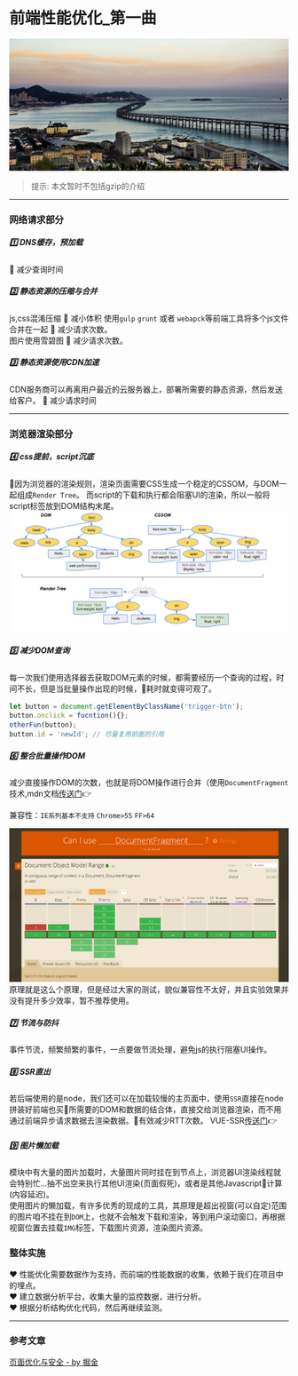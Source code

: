 # 前端性能优化_第一曲  
![](/blog_assets/RENDING_OPTIMIZE_2.png)
> 提示: 本文暂时不包括gzip的介绍
___
### 网络请求部分
##### 1️⃣ DNS缓存，预加载
💎 减少查询时间

##### 2️⃣ 静态资源的压缩与合并
js,css混淆压缩   💎 减小体积
使用`gulp` `grunt` 或者 `webapck`等前端工具将多个js文件合并在一起     💎 减少请求次数。  
图片使用雪碧图     💎 减少请求次数。 
##### 3️⃣ 静态资源使用CDN加速    
CDN服务商可以再离用户最近的云服务器上，部署所需要的静态资源，然后发送给客户。 💎 减少请求时间

___
### 浏览器渲染部分 
#####  4️⃣ css提前，script沉底
因为浏览器的渲染规则，渲染页面需要CSS生成一个稳定的CSSOM，与DOM一起组成`Render Tree`。
而script的下载和执行都会阻塞UI的渲染，所以一般将script标签放到DOM结构末尾。
![rendingtree](/blog_assets/rendingtree.png)  


##### 5️⃣ 减少DOM查询 
每一次我们使用选择器去获取DOM元素的时候，都需要经历一个查询的过程，时间不长，但是当批量操作出现的时候，耗时就变得可观了。
```js
let button = document.getElementByClassName('trigger-btn');
button.onclick = fucntion(){};
otherFun(button);
button.id = 'newId'; // 尽量复用前面的引用
```

##### 6️⃣ 整合批量操作DOM 
减少直接操作DOM的次数，也就是将DOM操作进行合并（使用`DocumentFragment`技术,mdn文档[传送门](https://developer.mozilla.org/zh-CN/docs/Web/API/DocumentFragment)👉

兼容性：`IE系列基本不支持` `Chrome>55` `FF>64`

![](/blog_assets/WEB_OPTIMIZE_1.png)
原理就是这么个原理，但是经过大家的测试，貌似兼容性不太好，并且实验效果并没有提升多少效率，暂不推荐使用。


##### 7️⃣ 节流与防抖
事件节流，频繁频繁的事件，一点要做节流处理，避免js的执行阻塞UI操作。


##### 8️⃣ SSR直出  
若后端使用的是node，我们还可以在加载较慢的主页面中，使用`SSR`直接在node拼装好前端也买所需要的DOM和数据的结合体，直接交给浏览器渲染，而不用通过前端异步请求数据去渲染数据。有效减少RTT次数。
VUE-SSR[传送门](https://ssr.vuejs.org/zh/)👉

##### 9️⃣ 图片懒加载
模块中有大量的图片加载时，大量图片同时挂在到节点上，浏览器UI渲染线程就会特别忙...抽不出空来执行其他UI渲染(页面假死)，或者是其他Javascript计算(内容延迟)。   
使用图片的懒加载，有许多优秀的现成的工具，其原理是超出视窗(可以自定)范围的图片咱不挂在到`DOM`上，也就不会触发下载和渲染，等到用户滚动窗口，再根据视窗位置去挂载`IMG`标签，下载图片资源，渲染图片资源。

### 整体实施
❤️ 性能优化需要数据作为支持，而前端的性能数据的收集，依赖于我们在项目中的埋点。  
❤️ 建立数据分析平台，收集大量的监控数据，进行分析。  
❤️ 根据分析结构优化代码，然后再继续监测。  

___
### 参考文章
[页面优化与安全 - by 掘金](https://juejin.im/book/5a8f9ddcf265da4e9f6fb959/section/5a8f9f7bf265da4e82635e46)  
